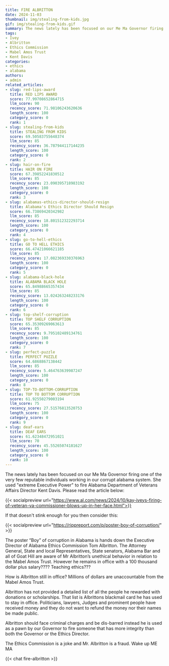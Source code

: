 ```yaml
---
title: FIRE ALBRITTON
date: 2024-11-03
thumbnail: img/stealing-from-kids.jpg
gif: img/stealing-from-kids.gif
summary: The news lately has been focused on our Me Ma Governor firing one of the very few reputable individuals working in our corrupt alabama system. She used 'extreme Executive Power' to fire Alabama Department of Veterans Affairs Director Kent Davis.
tags:
- Ivey
- Albritton
- Ethics Commission
- Mabel Amos Trust
- Kent Davis
categories:
- ethics
- alabama
authors:
- admin
related_articles:
- slug: red-lips-award
  title: RED LIPS AWARD
  score: 77.99708652864715
  llm_score: 90
  recency_score: 71.98106243620636
  length_score: 100
  category_score: 0
  rank: 1
- slug: stealing-from-kids
  title: STEALING FROM KIDS
  score: 69.50583755648374
  llm_score: 85
  recency_score: 36.787944117144235
  length_score: 100
  category_score: 0
  rank: 2
- slug: hair-on-fire
  title: HAIR ON FIRE
  score: 67.39852241830512
  llm_score: 85
  recency_score: 23.090395718983192
  length_score: 100
  category_score: 0
  rank: 3
- slug: alabamas-ethics-director-should-resign
  title: Alabama's Ethics Director Should Resign
  score: 66.73869420342982
  llm_score: 85
  recency_score: 18.801512322293714
  length_score: 100
  category_score: 0
  rank: 4
- slug: go-to-hell-ethics
  title: GO TO HELL ETHICS
  score: 66.47421066621185
  llm_score: 85
  recency_score: 17.082369330376963
  length_score: 100
  category_score: 0
  rank: 5
- slug: alabama-black-hole
  title: ALABAMA BLACK HOLE
  score: 65.84988665357434
  llm_score: 85
  recency_score: 13.024263248233176
  length_score: 100
  category_score: 0
  rank: 6
- slug: top-shelf-corruption
  title: TOP SHELF CORRUPTION
  score: 65.35309269063613
  llm_score: 85
  recency_score: 9.795102489134761
  length_score: 100
  category_score: 0
  rank: 7
- slug: perfect-puzzle
  title: PERFECT PUZZLE
  score: 64.6868867138442
  llm_score: 85
  recency_score: 5.464763639987247
  length_score: 100
  category_score: 0
  rank: 8
- slug: TOP-TO-BOTTOM-CORRUPTION
  title: TOP TO BOTTOM CORRUPTION
  score: 61.92550279003194
  llm_score: 75
  recency_score: 27.51576813520753
  length_score: 100
  category_score: 0
  rank: 9
- slug: deaf-ears
  title: DEAF EARS
  score: 61.62348472951021
  llm_score: 70
  recency_score: 45.55265074181627
  length_score: 100
  category_score: 0
  rank: 10
---
```

The news lately has been focused on our Me Ma Governor firing one of the very few reputable individuals working in our corrupt alabama system. She used "extreme Executive Power" to fire Alabama Department of Veterans Affairs Director Kent Davis. Please read the article below:



{{< socialpreview url="https://www.al.com/news/2024/10/kay-iveys-firing-of-veteran-va-commissioner-blows-up-in-her-face.html">}}


If that doesn't stink enough for you then consider this:



{{< socialpreview url="https://rippreport.com/p/poster-boy-of-corruption/" >}}


The poster “Boy” of corruption in Alabama is hands down the Executive Director of Alabama Ethics Commission Tom Albritton. The Attorney General, State and local Representatives, State senators, Alabama Bar and all of Goat Hill are aware of Mr Albritton’s unethical behavior in relation to the Mabel Amos Trust. However he remains in office with a 100 thousand dollar plus salary???? Teaching ethics???


How is Albritton still in office? Millions of dollars are unaccountable from the Mabel Amos Trust.

Albritton has not provided a detailed list of all the people he rewarded with donations or scholarships. That list is Albrittons blackmail card he has used to stay in office. Politicians, lawyers, Judges and prominent people have received money and they do not want to refund the money nor their names be made public.


Albritton should face criminal charges and be dis-barred instead he is used as a pawn by our Governor to fire someone that has more integrity than both the Governor or the Ethics Director.




The Ethics Commission is a joke and Mr. Albritton is a fraud. Wake up ME MA



{{< chat fire-albritton >}}
